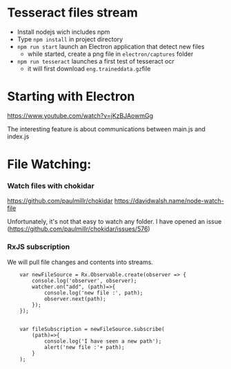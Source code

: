 Tesseract files stream
======

* Install nodejs wich includes npm
* Type `npm install` in project directory
* `npm run start` launch an Electron application that detect new files
    - while started, create a png file in `electron/captures` folder
* `npm run tesseract` launches a first test of tesseract ocr
    - it will first download `eng.traineddata.gz`file


Starting with Electron
=====

https://www.youtube.com/watch?v=jKzBJAowmGg

The interesting feature is about communications between main.js and index.js


File Watching:
===

### Watch files with chokidar

https://github.com/paulmillr/chokidar
https://davidwalsh.name/node-watch-file

Unfortunately, it's not that easy to watch any folder. I have opened an issue 
(https://github.com/paulmillr/chokidar/issues/576) 

### RxJS subscription

We will pull file changes and contents into streams.


        var newFileSource = Rx.Observable.create(observer => {
            console.log('observer', observer);
            watcher.on("add", (path)=>{
                console.log('new file :', path);
                observer.next(path);
            });
        });
        
        
        var fileSubscription = newFileSource.subscribe(
            (path)=>{
                console.log('I have seen a new path');
                alert('new file :'+ path);
            }
        );





